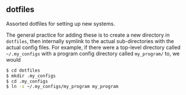 ## dotfiles

Assorted dotfiles for setting up new systems.

The general practice for adding these is to create a new directory in `dotfiles`, then internally symlink to the actual sub-directories with  the actual config files. For example, if there were a top-level directory called `~/.my_configs` with a program config directory called `my_program/` to, we would 

```sh
$ cd dotfiles
$ mkdir .my_configs
$ cd .my_configs
$ ln -s ~/.my_configs/my_program my_program
```